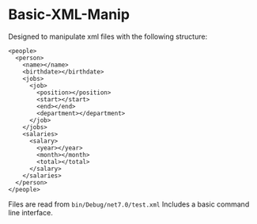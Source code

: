 # Basic-XML-Manip
Designed to manipulate xml files with the following structure:
```
<people>
  <person>
    <name></name>
    <birthdate></birthdate>
    <jobs>
      <job>
        <position></position>
        <start></start>
        <end></end>
        <department></department>
      </job>
    </jobs>
    <salaries>
      <salary>
        <year></year>
        <month></month>
        <total></total>
      </salary>
    </salaries>
  </person> 
</people>
```
Files are read from `bin/Debug/net7.0/test.xml`
Includes a basic command line interface.
